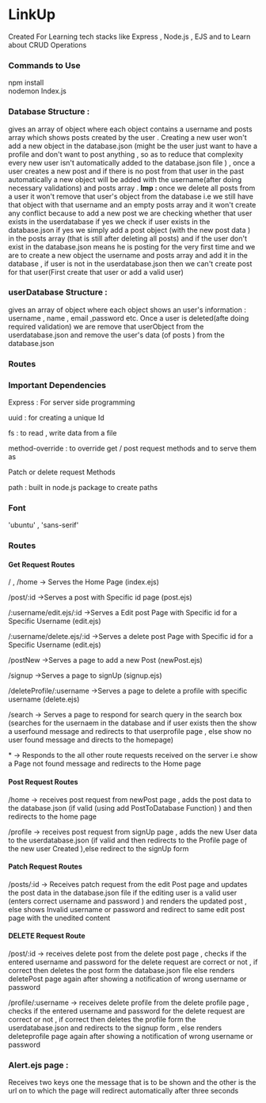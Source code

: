 <h1>LinkUp</h1>
<p>Created For Learning tech stacks like Express , Node.js , EJS and to Learn about CRUD Operations</p>
<h3>Commands to Use</h3>
<p>
  <span>npm install </span>
  <br>
  <span>nodemon Index.js</span>
</p>
<h3>Database Structure : </h3>
<p>gives an array of object where each object contains a username and posts array which shows posts created by the user . Creating a new user won't add a new object in the database.json (might be the user just want to have a profile and don't want to post anything , so as to reduce that complexity every new user isn't automatically added to the database.json file ) , once a user creates a new post and if there is no post from that user in the past automatically a new object will be added with the username(after doing necessary validations) and posts array . <b>Imp : </b> once we delete all posts from a user it won't remove that user's object from the database i.e we still have that object with that username and an empty posts array and it won't create any conflict because to add a new post we are checking whether that user exists in the userdatabase if yes we check if user exists in the database.json if yes we simply add a post object (with the new post data ) in the posts array (that is still after deleting all posts) and if the user don't exist in the database.json means he is posting for the very first time and we are to create a new object the username and posts array and add it in the database , if user is not in the userdatabase.json then we can't create post for that user(First create that user or add a valid user)  </p>
<h3>userDatabase Structure : </h3>
<p>gives an array of object where each object shows an user's information : username , name , email  ,password etc. Once a user is deleted(afte doing required validation) we are remove that userObject from the userdatabase.json and remove the user's data (of posts ) from the database.json </p>
<h3>Routes </h3>

<h3>Important Dependencies </h3>
<p>Express : For server side programming</p>
<p>uuid : for creating a unique Id </p>
<p>fs : to read , write data from a file </p>
<p?>method-override : to override get / post request methods and to serve them as</p>
<p>Patch or delete request Methods</p>
<p>path : built in node.js package to create paths</p>

<h3>Font </h3>
<p> 'ubuntu' , 'sans-serif'</p>

<h3>Routes </h3>
<h4> Get Request Routes</h4>
<p>/ , /home -> Serves the Home Page (index.ejs)</p>
<p>/post/:id ->Serves a post with Specific id page (post.ejs)</p>
<p>/:username/edit.ejs/:id ->Serves a Edit post Page with Specific id for a Specific Username (edit.ejs)</p>
<p>/:username/delete.ejs/:id ->Serves a delete post Page with Specific id for a Specific Username (edit.ejs)</p>
<p>/postNew ->Serves a page to add a new Post (newPost.ejs)</p>
<p>/signup ->Serves a page to signUp (signup.ejs)</p>
<p>/deleteProfile/:username ->Serves a page to delete a profile with specific username (delete.ejs)  </p>
<p>/search -> Serves a page to respond for search query in the search box (searches for the usernaem in the database and if user exists then the show a userfound message and redirects to that userprofile page , else show no user found message and directs to the homepage) </p>
<p>* -> Responds to the all other route requests received on the server i.e show a Page not found message and redirects to the Home page </p>

<h4>Post Request Routes</h4>
<p>/home -> receives post request from newPost page , adds the post data to the database.json (if valid (using add PostToDatabase Function) ) and then redirects to the home page </p>
<p>/profile ->  receives post request from signUp page , adds the new User data to the userdatabase.json (if valid  and then redirects to the Profile page of the new user Created ),else redirect to the signUp form </p>

<h4>Patch Request Routes </h4>
<p>/posts/:id -> Receives patch request from the edit Post page and updates the post data in the database.json file if the editing user is a valid user (enters correct username and password ) and renders the updated post , else shows Invalid  username or password and redirect to same edit post page with the unedited content  </p>

<h4>DELETE Request Route</h4>
<p>/post/:id -> receives delete post from the delete post page , checks if the entered username and password for the delete request are correct or not , if correct then deletes the post form the database.json file else renders deletePost page again after showing a notification of wrong username or password </p>
<p>/profile/:username -> receives delete profile from the delete profile page , checks if the entered username and password for the delete request are correct or not , if correct then deletes the profile form the userdatabase.json and redirects to the signup form ,  else renders deleteprofile page again after showing a notification of wrong username or password </p>

<h3>Alert.ejs page : </h3>
<p>Receives two keys one the message that is to be shown and the other is the url on to which the page will redirect automatically after three seconds</p>